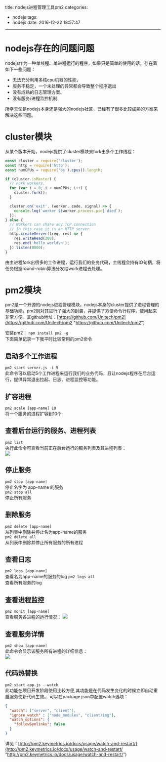 title: nodejs进程管理工具pm2
categories:
  - nodejs
tags:
  - nodejs
date: 2016-12-22 18:57:47
---
# nodejs存在的问题问题
nodejs作为一种单线程、单进程运行的程序，如果只是简单的使用的话，存在着如下一些问题：
- 无法充分利用多核cpu机器的性能，
- 服务不稳定，一个未处理的异常都会导致整个程序退出
- 没有成熟的日志管理方案、
- 没有服务/进程监控机制

所幸无论是nodejs本身还是强大的nodejs社区，已经有了很多比较成熟的方案来解决这些问题。

# cluster模块
从某个版本开始，nodejs提供了cluster模块来fork出多个工作线程：
```javascript
const cluster = require('cluster');
const http = require('http');
const numCPUs = require('os').cpus().length;

if (cluster.isMaster) {
  // Fork workers.
  for (var i = 0; i < numCPUs; i++) {
    cluster.fork();
  }

  cluster.on('exit', (worker, code, signal) => {
    console.log(`worker ${worker.process.pid} died`);
  });
} else {
  // Workers can share any TCP connection
  // In this case it is an HTTP server
  http.createServer((req, res) => {
    res.writeHead(200);
    res.end('hello world\n');
  }).listen(8000);
}
```
由主进程fork出很多的工作进程，运行我们的业务代码，主线程会持有IO句柄，将任务根据round-robin算法分发给work进程去处理。

# pm2模块
pm2是一个开源的nodejs进程管理模块，nodejs本身的cluster提供了进程管理的基础功能，pm2则对其进行了强大的封装，并提供了方便命令行程序，使用起来非常方便。其github地址：[https://github.com/Unitech/pm2](https://github.com/Unitech/pm2 "https://github.com/Unitech/pm2")

安装pm2： `npm install pm2 -g`    
下面简单记录一下我平时比较常用的pm2命令

## 启动多个工作进程
`pm2 start server.js -i 5`    
此命令可以启动5个工作进程来运行我们的业务代码，且让nodejs程序在后台运行，提供异常退出拉起、日志、进程监控等功能。

## 扩容进程
`pm2 scale [app-name] 10 `    
将一个服务的进程扩容到10个

## 查看后台运行的服务、进程列表    
`pm2 list`    
执行此命令可查看当前正在后台运行的服务列表及其进程列表：    
![](D:\zoucz\nw_blog_creator/../source/blogimgs/2016-12-22/1482403299552.png)

## 停止服务
`pm2 stop [app-name]`    
停止名字为 app-name 的服务    
`pm2 stop all`    
停止所有服务

## 删除服务
`pm2 delete [app-name]`    
从列表中删除并停止名为app-name的服务    
`pm2 delete all`    
从列表中删除并停止所有服务的所有进程

## 查看日志
`pm2 logs [app-name]`    
查看名为app-name的服务的log
`pm2 logs all`    
查看所有服务的log

## 查看进程监控
`pm2 monit [app-name]`    
查看服务各进程的运行情况：
![](D:\zoucz\nw_blog_creator/../source/blogimgs/2016-12-22/1482403558500.png)    

## 查看服务详情
`pm2 show [app-name] `    
此命令会显示该服务所有进程的详细信息：    
![](D:\zoucz\nw_blog_creator/../source/blogimgs/2016-12-22/1482403654426.png)

## 代码热替换    
`pm2 start app.js --watch `    
此功能在项目开发阶段使用比较方便,其功能是在代码发生变化的时候立即自动重启服务使新代码生效。
可以在package.json中配置watch选项：
```json
{
  "watch": ["server", "client"],
  "ignore_watch" : ["node_modules", "client/img"],
  "watch_options": {
    "followSymlinks": false
  }
}
```
详见：[http://pm2.keymetrics.io/docs/usage/watch-and-restart/](http://pm2.keymetrics.io/docs/usage/watch-and-restart/ "http://pm2.keymetrics.io/docs/usage/watch-and-restart/")
